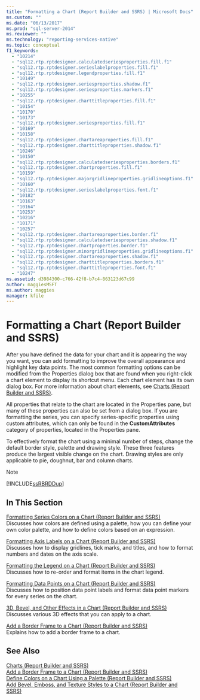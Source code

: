 ```yaml
---
title: "Formatting a Chart (Report Builder and SSRS) | Microsoft Docs"
ms.custom: ""
ms.date: "06/13/2017"
ms.prod: "sql-server-2014"
ms.reviewer: ""
ms.technology: "reporting-services-native"
ms.topic: conceptual
f1_keywords: 
  - "10214"
  - "sql12.rtp.rptdesigner.calculatedseriesproperties.fill.f1"
  - "sql12.rtp.rptdesigner.serieslabelproperties.fill.f1"
  - "sql12.rtp.rptdesigner.legendproperties.fill.f1"
  - "10149"
  - "sql12.rtp.rptdesigner.seriesproperties.shadow.f1"
  - "sql12.rtp.rptdesigner.seriesproperties.markers.f1"
  - "10255"
  - "sql12.rtp.rptdesigner.charttitleproperties.fill.f1"
  - "10154"
  - "10170"
  - "10173"
  - "sql12.rtp.rptdesigner.seriesproperties.fill.f1"
  - "10169"
  - "10158"
  - "sql12.rtp.rptdesigner.chartareaproperties.fill.f1"
  - "sql12.rtp.rptdesigner.charttitleproperties.shadow.f1"
  - "10246"
  - "10150"
  - "sql12.rtp.rptdesigner.calculatedseriesproperties.borders.f1"
  - "sql12.rtp.rptdesigner.chartproperties.fill.f1"
  - "10159"
  - "sql12.rtp.rptdesigner.majorgridlineproperties.gridlineoptions.f1"
  - "10160"
  - "sql12.rtp.rptdesigner.serieslabelproperties.font.f1"
  - "10182"
  - "10163"
  - "10164"
  - "10253"
  - "10216"
  - "10171"
  - "10257"
  - "sql12.rtp.rptdesigner.chartareaproperties.border.f1"
  - "sql12.rtp.rptdesigner.calculatedseriesproperties.shadow.f1"
  - "sql12.rtp.rptdesigner.chartproperties.border.f1"
  - "sql12.rtp.rptdesigner.minorgridlineproperties.gridlineoptions.f1"
  - "sql12.rtp.rptdesigner.chartareaproperties.shadow.f1"
  - "sql12.rtp.rptdesigner.charttitleproperties.borders.f1"
  - "sql12.rtp.rptdesigner.charttitleproperties.font.f1"
  - "10247"
ms.assetid: d3984300-c766-42f8-b7c4-863123d67c99
author: maggiesMSFT
ms.author: maggies
manager: kfile
---
```

# Formatting a Chart (Report Builder and SSRS)
  After you have defined the data for your chart and it is appearing the way you want, you can add formatting to improve the overall appearance and highlight key data points. The most common formatting options can be modified from the Properties dialog box that are found when you right-click a chart element to display its shortcut menu. Each chart element has its own dialog box. For more information about chart elements, see [Charts &#40;Report Builder and SSRS&#41;](charts-report-builder-and-ssrs.md).  
  
 All properties that relate to the chart are located in the Properties pane, but many of these properties can also be set from a dialog box. If you are formatting the series, you can specify series-specific properties using custom attributes, which can only be found in the **CustomAttributes** category of properties, located in the Properties pane.  
  
 To effectively format the chart using a minimal number of steps, change the default border style, palette and drawing style. These three features produce the largest visible change on the chart. Drawing styles are only applicable to pie, doughnut, bar and column charts.  
  
> [!NOTE]  
>  [!INCLUDE[ssRBRDDup](../../includes/ssrbrddup-md.md)]  
  
## In This Section  
 [Formatting Series Colors on a Chart &#40;Report Builder and SSRS&#41;](formatting-series-colors-on-a-chart-report-builder-and-ssrs.md)  
 Discusses how colors are defined using a palette, how you can define your own color palette, and how to define colors based on an expression.  
  
 [Formatting Axis Labels on a Chart &#40;Report Builder and SSRS&#41;](formatting-axis-labels-on-a-chart-report-builder-and-ssrs.md)  
 Discusses how to display gridlines, tick marks, and titles, and how to format numbers and dates on the axis scale.  
  
 [Formatting the Legend on a Chart &#40;Report Builder and SSRS&#41;](chart-legend-formatting-report-builder.md)  
 Discusses how to re-order and format items in the chart legend.  
  
 [Formatting Data Points on a Chart &#40;Report Builder and SSRS&#41;](formatting-data-points-on-a-chart-report-builder-and-ssrs.md)  
 Discusses how to position data point labels and format data point markers for every series on the chart.  
  
 [3D, Bevel, and Other Effects in a Chart &#40;Report Builder and SSRS&#41;](chart-effects-3d-bevel-and-other-report-builder.md)  
 Discusses various 3D effects that you can apply to a chart.  
  
 [Add a Border Frame to a Chart &#40;Report Builder and SSRS&#41;](add-a-border-frame-to-a-chart-report-builder-and-ssrs.md)  
 Explains how to add a border frame to a chart.  
  
## See Also  
 [Charts &#40;Report Builder and SSRS&#41;](charts-report-builder-and-ssrs.md)   
 [Add a Border Frame to a Chart &#40;Report Builder and SSRS&#41;](add-a-border-frame-to-a-chart-report-builder-and-ssrs.md)   
 [Define Colors on a Chart Using a Palette &#40;Report Builder and SSRS&#41;](define-colors-on-a-chart-using-a-palette-report-builder-and-ssrs.md)   
 [Add Bevel, Emboss, and Texture Styles to a Chart &#40;Report Builder and SSRS&#41;](chart-effects-add-bevel-emboss-or-texture-report-builder.md)  
  
  
